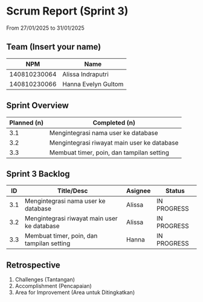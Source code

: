 # Scrum Report (Sprint 3)
 From 27/01/2025 to 31/01/2025

## Team (Insert your name)
| NPM           | Name                   |
| ------------- |------------------------|
| 140810230064  | Alissa Indraputri      |
| 140810230066  | Hanna Evelyn Gultom    |

## Sprint Overview
| Planned (n)                                        | Completed (n)     |
| -------------------------------------------------- |------------------ |
| 3.1 | Mengintegrasi nama user ke database          | Incompleted       |
| 3.2 | Mengintegrasi riwayat main user ke database  | Incompleted       |
| 3.3 | Membuat timer, poin, dan tampilan setting    | Incompleted       |

## Sprint 3 Backlog

| ID  | Title/Desc                                        | Asignee   | Status        |
| --- | ------------------------------------------------- | --------- | ------------- |
| 3.1 | Mengintegrasi nama user ke database               | Alissa    | IN PROGRESS   |
| 3.2 | Mengintegrasi riwayat main user ke database       | Alissa    | IN PROGRESS   |
| 3.3 | Membuat timer, poin, dan tampilan setting         | Hanna     | IN PROGRESS   | 

## Retrospective 
1. Challenges (Tantangan)
2. Accomplishment (Pencapaian)
3. Area for Improvement (Area untuk Ditingkatkan)

